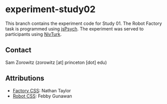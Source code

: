 # experiment-study02

This branch contains the experiment code for Study 01. The Robot Factory task is programmed using [jsPsych](https://www.jspsych.org/latest). The experiment was served to participants using [NivTurk](https://nivlab.github.io/nivturk/).

## Contact

Sam Zorowitz (zorowitz [at] princeton [dot] edu)

## Attributions

- [Factory CSS](https://codepen.io/nathantaylor/pen/MJeXmN): Nathan Taylor
- [Robot CSS](https://codepen.io/febby_gunawan/pen/BDjvk): Febby Gunawan
